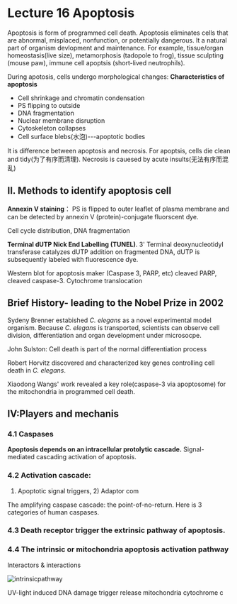 # Lecture 16 Apoptosis

Apoptosis is form of programmed cell death. Apoptosis eliminates cells that are
abnormal, misplaced, nonfunction, or potentially dangerous. It a natural part of
organism devlopment and maintenance. For example, tissue/organ homeostasis(live
size), metamorphosis (tadopole to frog), tissue sculpting (mouse paw), immune
cell apoptsis (short-lived neutrophils).


During apotosis, cells undergo morphological changes: **Characteristics of apoptosis**
- Cell shrinkage and chromatin condensation
- PS flipping to outside
- DNA fragmentation
- Nuclear membrane disruption
- Cytoskeleton collapses
- Cell surface blebs(水泡)---apoptotic bodies

It is difference between apoptosis and necrosis. For apoptsis, cells die clean
and tidy(为了有序而清理). Necrosis is cauesed by acute insults(无法有序而混乱)

## II. Methods to identify apoptosis cell

**Annexin V staining**： PS is flipped to outer leaflet of plasma membrane and can
be detected by annexin V (protein)-conjugate fluorscent dye.

Cell cycle distribution, DNA fragmentation

**Terminal dUTP Nick End Labelling (TUNEL)**. 3' Terminal deoxynucleotidyl
transferase catalyzes dUTP addition on fragmented DNA, dUTP is subsequently
labeled with fluorescence dye.

Western blot for apoptosis maker (Caspase 3, PARP, etc) cleaved PARP, cleaved
caspase-3. Cytochrome translocation


## Brief History- leading to the Nobel Prize in 2002

Sydeny Brenner estabished *C. elegans* as a novel experimental model organism.
Because *C. elegans* is transported, scientists can observe cell division,
differentiation and organ development under microsocpe.

John Sulston: Cell death is part of the normal differentiation process

Robert Horvitz discovered and characterized key genes controlling cell death in
*C. elegans*.

Xiaodong Wangs' work revealed a key role(caspase-3 via apoptosome) for the
mitochondria in programmed cell death.

## IV:Players and mechanis

### 4.1 Caspases
**Apoptosis depends on an intracellular protolytic cascade.**
Signal-mediated cascading activation of apoptosis.

### 4.2 Activation cascade:
1) Apoptotic signal triggers, 2) Adaptor com

The amplifying caspase cascade: the point-of-no-return.
Here is 3 categories of human caspases.

### 4.3 Death receptor trigger the extrinsic pathway of apoptosis.

### 4.4 The intrinsic or mitochondria apoptosis activation pathway
Interactors & interactions

![intrinsicpathway](16/16_IntrinsicActionPathway.png)

UV-light induced DNA damage trigger release mitochondria cytochrome c
